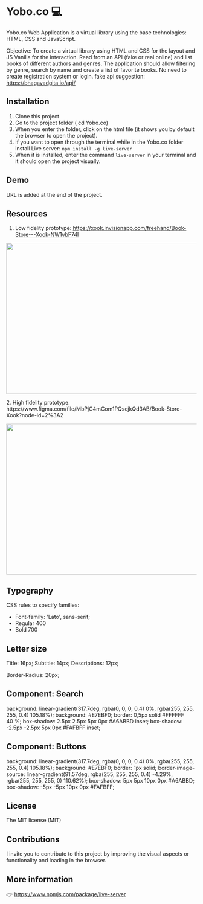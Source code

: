 # Yobo.co :computer:

Yobo.co Web Application is a virtual library using the base technologies: HTML, CSS and JavaScript. 

Objective: To create a virtual library using HTML and CSS for the layout and JS Vanilla for the interaction. Read from an API (fake or real online) and list books of different authors and genres. The application should allow filtering by genre, search by name and create a list of favorite books. No need to create registration system or login. fake api suggestion: https://bhagavadgita.io/api/

## Installation

1. Clone this project
2. Go to the project folder ( cd Yobo.co)
3. When you enter the folder, click on the html file (it shows you by default the browser to open the project).
4. If you want to open through the terminal while in the Yobo.co folder install Live server: <code>npm install -g live-server</code>
5. When it is installed, enter the command <code>live-server</code> in your terminal and it should open the project visually. 

## Demo

URL is added at the end of the project.

## Resources

1. Low fidelity prototype: https://xook.invisionapp.com/freehand/Book-Store---Xook-NW1vbF74l

<div align="center">
<img src="https://user-images.githubusercontent.com/56690309/111365168-27581b00-8660-11eb-8c4b-a3351f48d7cc.png" width="700px" height="400px"/>
</div> 
<p>
2. High fidelity prototype: https://www.figma.com/file/MbPjG4mCom1PQsejkQd3AB/Book-Store-Xook?node-id=2%3A2
<p>
<div align="center">
<img src="https://user-images.githubusercontent.com/56690309/130001226-57633272-2252-41b2-97dc-dd7f1105acc8.png" width="700px" height="400px"/>
</div>

## Typography

CSS rules to specify families: 

- Font-family: 'Lato', sans-serif;
- Regular 400
- Bold 700

## Letter size 

Title: 16px;
Subtitle: 14px;
Descriptions: 12px; 

Border-Radius: 20px;

## Component: Search

background: linear-gradient(317.7deg, rgba(0, 0, 0, 0.4) 0%, rgba(255, 255, 255, 0.4) 105.18%);
background: #E7EBF0;
border: 0,5px solid #FFFFFF 40 %;
box-shadow: 2.5px 2.5px 5px 0px #A6ABBD inset;
box-shadow: -2.5px -2.5px 5px 0px #FAFBFF inset;

## Component: Buttons

background: linear-gradient(317.7deg, rgba(0, 0, 0, 0.4) 0%, rgba(255, 255, 255, 0.4) 105.18%);
background: #E7EBF0;
border: 1px solid;
border-image-source: linear-gradient(91.57deg, rgba(255, 255, 255, 0.4) -4.29%, rgba(255, 255, 255, 0) 110.62%);
box-shadow: 5px 5px 10px 0px #A6ABBD;
box-shadow: -5px -5px 10px 0px #FAFBFF;


## License 
The MIT license (MIT)

## Contributions

I invite you to contribute to this project by improving the visual aspects or functionality and loading in the browser.

## More information

:point_right: https://www.npmjs.com/package/live-server
